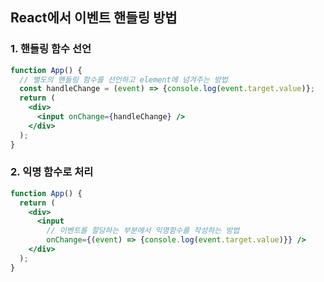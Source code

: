 ## React에서 이벤트 핸들링 방법

### 1. 핸들링 함수 선언

```jsx
function App() {
  // 별도의 핸들링 함수를 선언하고 element에 넘겨주는 방법
  const handleChange = (event) => {console.log(event.target.value)};
  return (
    <div>
      <input onChange={handleChange} />
    </div>
  );
}
```

### 2. 익명 함수로 처리

```jsx
function App() {
  return (
    <div>
      <input
        // 이벤트를 할당하는 부분에서 익명함수를 작성하는 방법
        onChange={(event) => {console.log(event.target.value)}} />
    </div>
  );
}
```